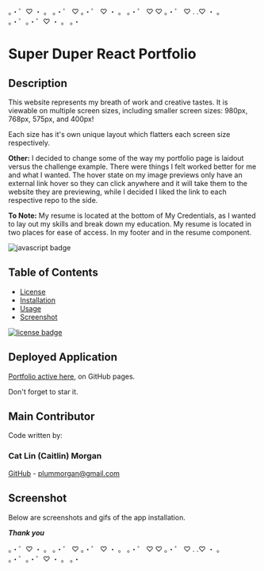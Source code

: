 。・゜♡ ・ 。 。・゜ ♡   。・゜      ♡ ・ 。       。・゜ ♡        ♡   。・゜     ♡       .               .♡            ・ 。       。・゜。・゜♡ ・ 。 。・

# Super Duper React Portfolio

## Description
This website represents my breath of work and creative tastes.
It is viewable on multiple screen sizes, including smaller screen sizes: 980px, 768px, 575px, and 400px!

Each size has it's own unique layout which flatters each screen size respectively. 

**Other:** I decided to change some of the way my portfolio page is laidout versus the challenge example. There were things I felt worked better for me and what I wanted. The hover state on my image previews only have an external link hover so they can click anywhere and it will take them to the website they are previewing, while I decided I liked the link to each respective repo to the side.

**To Note:** My resume is located at the bottom of My Credentials, as I wanted to lay out my skills and break down my education. My resume is located in two places for ease of access. In my footer and in the resume component.

![javascript badge](https://img.shields.io/badge/We%20Stan-Javascript-brightgreen)
<!-- ![node badge](https://img.shields.io/badge/Node-Over%20Here-blueviolet) -->

## Table of Contents 

* [License](#license)
* [Installation](#installation)
* [Usage](#usage)
* [Screenshot](#screenshot)


[![license badge](https://img.shields.io/static/v1?label=license&message=MIT&color=important)](https://opensource.org/licenses/MIT)
<!-- this has clickability and will go to the legalese -->

## Deployed Application
[Portfolio active here](https://dry-plains-21875.herokuapp.com/), on GitHub pages.

Don't forget to star it.

## Main Contributor

Code written by:

### Cat Lin (Caitlin) Morgan 

[GitHub](https://github.com/cat-lin-morgan/) - plummorgan@gmail.com

## Screenshot 

Below are screenshots and gifs of the app installation.

<!-- <img src='./installing.gif' alt='Screenshot of PWA installation' />  -->
<!-- <img src='./reloadedapplication.gif' alt='Screenshot of application reloaded' />  -->


<!-- <img src='./offlinescreenshot.png' alt='Screenshot of application offline and downloaded' /> -->



___Thank you___

。・゜♡ ・ 。 。・゜ ♡   。・゜    ♡ ・ 。       。・゜ ♡        ♡   。・゜     ♡       .               .♡            ・ 。       。・゜。・゜♡ ・ 。 。・
